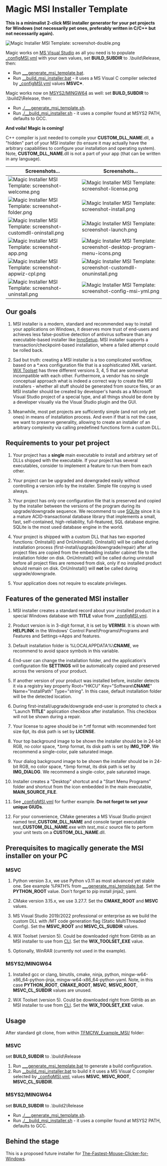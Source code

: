 # Magic MSI Installer Template

**This is a minimalist 2-click MSI installer generator for your pet projects for Windows (not necessarily pet ones, preferably written in C/C++ but not necessarily again).**

![Magic Installer MSI Template: screenshot-double.png](screenshot-double.png)

Magic works on [MS Visual Studio](https://visualstudio.microsoft.com/) as all you need is to populate [_configMSI.yml](TFMCfW_Example_MSI/_configMSI.yml) with your own values,
set **BUILD_SUBDIR** to .\build\Release, then:
* Run [___generate_msi_template.bat](TFMCfW_Example_MSI/___generate_msi_template.bat).
* Run [__build_msi_installer.bat](NewInstallerTemplateMSI/__build_msi_installer.bat) - it uses a MS Visual C compiler selected by [_configMSI.yml](TFMCfW_Example_MSI/_configMSI.yml)
values **MSVC\***.

Magic works now on [MSYS2/MINGW64](https://www.msys2.org/) as well: set **BUILD_SUBDIR** to .\build2\Release, then:
* Run [./___generate_msi_template.sh](TFMCfW_Example_MSI/___generate_msi_template.sh).
* Run [./__build_msi_installer.sh](NewInstallerTemplateMSI/__build_msi_installer.sh) - it uses a compiler found at MSYS2 PATH, defaults to GCC.

**And voila! Magic is coming!**

C++ compiler is just needed to compile your **CUSTOM_DLL_NAME**.dll, a "hidden" part of your MSI installer (to ensure it may actually have the arbitrary capabilities
to configure your installation and operating system). Note, **CUSTOM_DLL_NAME**.dll is not a part of your app (that can be written in any language).

Screenshots... | Screenshots...
----- | -----
![Magic Installer MSI Template: screenshot-welcome.png](screenshot-welcome.png) | ![Magic Installer MSI Template: screenshot-license.png](screenshot-license.png)
![Magic Installer MSI Template: screenshot-folder.png](screenshot-folder.png) | ![Magic Installer MSI Template: screenshot-install.png](screenshot-install.png)
![Magic Installer MSI Template: screenshot-customdll-oninstall.png](screenshot-customdll-oninstall.png) | ![Magic Installer MSI Template: screenshot-launch.png](screenshot-launch.png)
![Magic Installer MSI Template: screenshot-app.png](screenshot-app.png) | ![Magic Installer MSI Template: screenshot-desktop-program-menu-icons.png](screenshot-desktop-program-menu-icons.png)
![Magic Installer MSI Template: screenshot-appwiz-cpl.png](screenshot-appwiz-cpl.png) | ![Magic Installer MSI Template: screenshot-customdll-onuninstall.png](screenshot-customdll-onuninstall.png)
![Magic Installer MSI Template: screenshot-uninstall.png](screenshot-uninstall.png) | ![Magic Installer MSI Template: screenshot-config-msi-yml.png](screenshot-config-msi-yml.png)


## Our goals

1. MSI installer is a modern, standard and recommended way to install your applications on Windows, it deserves more trust of end-users
and achieves less false-positive detection of antivirus software than any executable-based installer like [InnoSetup](https://jrsoftware.org/isinfo.php).
MSI installer supports a transaction/checkpoint-based installation, where a failed attempt could be rolled back.

2. Sad but truth: creating a MSI installer is a too complicated workflow, based on a \*.wxs configuration file that is a sophisticated XML variant.
[WiX Toolset](https://docs.firegiant.com/wix/using-wix/) has three different versions 3, 4, 5 that are somewhat incompatible with each other.
Furthermore, a vendor has no single conceptual approach what is indeed a correct way to create the MSI installers - whether all stuff should be generated from source files,
or an MSI installer should be created by developer's hands as a Microsoft Visual Studio project of a special type, and all things should be done by a developer visually
via the Visual Studio plugin and the GUI.

3. Meanwhile, most pet projects are sufficiently simple (and not only pet ones) in means of installation process. And even if that is not the case, we want to preserve
generality, allowing to create an installer of an arbitrary complexity via calling predefined functions form a custom DLL.

## Requirements to your pet project

1. Your project has a **single** main executable to install and arbitrary set of DLLs shipped with the executable. If your project has several
executables, consider to implement a feature to run them from each other.

2. Your project can be upgraded and downgraded easily without controlling a version info by the installer. Simple file copying is used always.

3. Your project has only one configuration file that is preserved and copied by the installer between the versions of the program during its upgrade/downgrade sequence.
We recommend to use [SQLite](https://www.sqlite.org/) since it is a mature ACID-transactional database library that implements a small, fast, self-contained, high-reliability,
full-featured, SQL database engine. SQLite is the most used database engine in the world.

4. Your project is shipped with a custom DLL that has two exported functions: OnInstall() and OnUnInstall(). OnInstall() will be called during installation process
(first-install/upgrade/downgrade/repair) after all project files are copied from the embedding installer cabinet file to the installation folder on disk.
OnUnInstall() will be called during uninstall before all project files are removed from disk, only if no installed product should remain on disk.
OnUnInstall() will **not** be called during upgrade/downgrade.

5. Your application does not require to escalate privileges.

## Features of the generated MSI installer

1. MSI installer creates a standard record about your installed product in a special Windows database with **TITLE** value from [_configMSI.yml](TFMCfW_Example_MSI/_configMSI.yml).

2. Product version is in 3-digit format, it is set by **VERMSI**. It is shown with **HELPLINK** in the Windows' Control Panel\\Programs\\Programs and Features
and Settings->Apps and features.

3. Default installation folder is %LOCALAPPDATA%\\**CNAME**, we recommend to avoid space symbols in this variable.

4. End-user can change the installation folder, and the application's configuration file **SETTINGS** will be automatically copied and preserved across the versions of your product.

5. If another version of your product was installed before, installer detects it via a registry key property Root="HKCU" Key="Software\\**CNAME**" Name="InstallPath" Type="string".
In this case, default installation folder will be the detected location.

6. During first-install/upgrade/downgrade end-user is prompted to check a "Launch **TITLE**" application checkbox after installation. This checkbox will not be shown during a repair.

7. Your license to agree should be in \*.rtf format with recommended font size 6pt, its disk path is set by **LICENSE**.

8. Your top background image to be shown the installer should be in 24-bit RGB, no color space, \*.bmp format, its disk path is set by **IMG_TOP**. We recommend a single-color, pale saturated image.

9. Your dialog background image to be shown the installer should be in 24-bit RGB, no color space, \*.bmp format, its disk path is set by **IMG_DIALOG**. We recommend a single-color, pale saturated image.

10. Installer creates a "Desktop" shortcut and a "Start Menu Programs" folder and shortcut from the icon embedded in the main executable, **MAIN_SOURCE_FILE**.

11. See [_configMSI.yml](TFMCfW_Example_MSI/_configMSI.yml) for further example. **Do not forget to set your unique GIUDs**.

12. For your convenience, CMake generates a MS Visual Studio project named test_**CUSTOM_DLL_NAME** and console target executable test_**CUSTOM_DLL_NAME**.exe with *test_msi.c* source file to perform your unit tests on a **CUSTOM_DLL_NAME**.dll.

## Prerequisites to magically generate the MSI installer on your PC

### MSVC

1. Python version 3.x, we use Python v3.11 as most advanced yet stable one. See example %PATH% from [___generate_msi_template.bat](TFMCfW_Example_MSI/___generate_msi_template.bat).
Set the **PYTHON_ROOT** value. Don't forget to pip install jinja2, yaml.

2. CMake version 3.15.x, we use 3.27.7. Set the **CMAKE_ROOT** and **MSVC** values.

3. MS Visual Studio 2019/2022 professional or enterprise as we build the custom DLL with /MT code generation flag (Static MultiThreaded Config).
Set the **MSVC_ROOT** and **MSVC_CL_SUBDIR** values.

4. WiX Toolset (version 5). Could be downloaded right from GitHib as an MSI installer to use from [CLI](https://github.com/wixtoolset/wix/releases/download/v5.0.2/wix-cli-x64.msi).
Set the **WIX_TOOLSET_EXE** value.

5. Optionally, WinRAR (currently not used in the example).

### MSYS2/MINGW64

1. Installed gcc or clang, binutils, cmake, ninja, python, mingw-w64-x86_64-python-jinja, mingw-w64-x86_64-python-yaml. Note, in this case
**PYTHON_ROOT**, **CMAKE_ROOT**, **MSVC**, **MSVC_ROOT**, **MSVC_CL_SUBDIR** values are unused.

2. WiX Toolset (version 5). Could be downloaded right from GitHib as an MSI installer to use from [CLI](https://github.com/wixtoolset/wix/releases/download/v5.0.2/wix-cli-x64.msi).
Set the **WIX_TOOLSET_EXE** value.

## Usage

After standard git clone, from within [TFMCfW_Example_MSI/](TFMCfW_Example_MSI/) folder:

### MSVC

set **BUILD_SUBDIR** to .\build\Release

1. Run [___generate_msi_template.bat](TFMCfW_Example_MSI/___generate_msi_template.bat) to generate a build configuration.
2. Run [__build_msi_installer.bat](NewInstallerTemplateMSI/__build_msi_installer.bat) to build it it uses a MS Visual C compiler
selected by [_configMSI.yml](TFMCfW_Example_MSI/_configMSI.yml), values **MSVC**, **MSVC_ROOT**, **MSVC_CL_SUBDIR**.

### MSYS2/MINGW64

set **BUILD_SUBDIR** to .\build2\Release

* Run [./___generate_msi_template.sh](TFMCfW_Example_MSI/___generate_msi_template.sh).
* Run [./__build_msi_installer.sh](NewInstallerTemplateMSI/__build_msi_installer.sh) - it uses a compiler found at MSYS2 PATH, defaults to GCC.

## Behind the stage

This is a proposed future installer for [The-Fastest-Mouse-Clicker-for-Windows](https://windows-2048.github.io/The-Fastest-Mouse-Clicker-for-Windows/).
